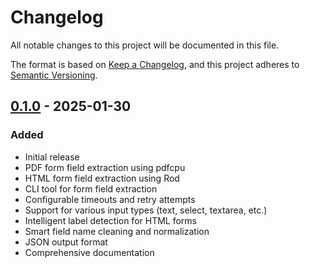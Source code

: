 # Changelog

All notable changes to this project will be documented in this file.

The format is based on [Keep a Changelog](https://keepachangelog.com/en/1.0.0/),
and this project adheres to [Semantic Versioning](https://semver.org/spec/v2.0.0.html).

## [0.1.0] - 2025-01-30

### Added
- Initial release
- PDF form field extraction using pdfcpu
- HTML form field extraction using Rod
- CLI tool for form field extraction
- Configurable timeouts and retry attempts
- Support for various input types (text, select, textarea, etc.)
- Intelligent label detection for HTML forms
- Smart field name cleaning and normalization
- JSON output format
- Comprehensive documentation

[0.1.0]: https://github.com/josephmowjew/form-field-extractor/releases/tag/v0.1.0 